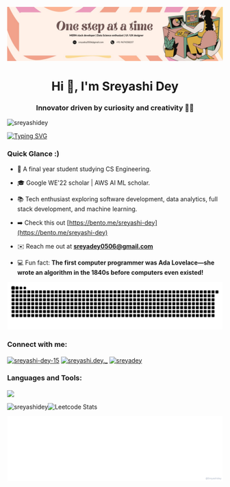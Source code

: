 ![Alt text](https://github.com/Sreyashidey/Files/blob/main/cover%20page.jpeg)
<h1 align="center">Hi 👋, I'm Sreyashi Dey</h1>
<h3 align="center">Innovator driven by curiosity and creativity 🧠✨</h1>
<p align="left"> <img src="https://komarev.com/ghpvc/?username=sreyashidey&label=Profile%20views&color=0e75b6&style=flat" alt="sreyashidey" /> </p>

[![Typing SVG](https://readme-typing-svg.demolab.com?font=Fira+Code&pause=1000&width=435&lines=Code+enthusiast%2C+Design+thinker;Coffee-fueled+Engineer;Full+time+Yapper)](https://git.io/typing-svg)

<h3 align="left">Quick Glance :)</h3>

- 🎒 A final year student studying CS Engineering.
  
- 🎓 Google WE'22 scholar | AWS AI ML scholar.
  
- 📚 Tech enthusiast exploring software development, data analytics, full stack development, and machine learning.
  
- ➡️ Check this out [https://bento.me/sreyashi-dey](https://bento.me/sreyashi-dey)

- ✉️ Reach me out at **sreyadey0506@gmail.com**

- 💻 Fun fact: **The first computer programmer was Ada Lovelace—she wrote an algorithm in the 1840s before computers even existed!**

![Alt text](https://github.com/tanmayraj2309/tanmayraj2309/blob/main/contributiongrid.svg)

<h3 align="left">Connect with me:</h3>
<p align="left">
<a href="https://linkedin.com/in/sreyashi-dey-15" target="blank"><img align="center" src="https://raw.githubusercontent.com/rahuldkjain/github-profile-readme-generator/master/src/images/icons/Social/linked-in-alt.svg" alt="sreyashi-dey-15" height="30" width="40" /></a>
<a href="https://instagram.com/sreyashi.dey._" target="blank"><img align="center" src="https://raw.githubusercontent.com/rahuldkjain/github-profile-readme-generator/master/src/images/icons/Social/instagram.svg" alt="sreyashi.dey._" height="30" width="40" /></a>
<a href="https://www.leetcode.com/sreyadey" target="blank"><img align="center" src="https://raw.githubusercontent.com/rahuldkjain/github-profile-readme-generator/master/src/images/icons/Social/leet-code.svg" alt="sreyadey" height="30" width="40" /></a>
</p>

<h3 align="left">Languages and Tools:</h3>

 <p> <a href="https://skillicons.dev" align="center">
    <img align="center" src="https://skillicons.dev/icons?i=react,nodejs,express,git,github,html,css,bootstrap,tailwind,postgresql,mongodb,c,cpp,java,py,r,figma,vscode,arduino,django,express,php,graphql,java,javascript,linux,matlab,mysql,nodejs,opencv,postman,python,tensorflow" />
  </a> </p>

<p><img align="left" src="https://github-readme-stats.vercel.app/api/top-langs?username=sreyashidey&show_icons=true&locale=en&layout=compact" alt="sreyashidey" /></p>

![Leetcode Stats](https://leetcard.jacoblin.cool/sreyadey?border=0&radius=20)

![Alt text](https://github.com/Sreyashidey/Files/blob/main/bg.png)
